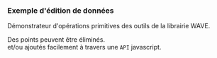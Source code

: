 ### Exemple d'édition de données

<link rel="stylesheet" type="text/css" href="./editing/style.css">

Démonstrateur d'opérations primitives des outils de la librairie WAVE.

<!-- ajouter un deuxième exemple -->

<div class="demo">
  <div class="soom-editing"></div>
  <div class="timeline-editing"></div>
</div>

Des points peuvent <a class="keep-selection delete" name="delete">être éliminés</a>.<br> et/ou <a class="keep-selection add" name="add">ajoutés</a> facilement à travers une `API` javascript.

<script src="./editing/app.js"></script>
